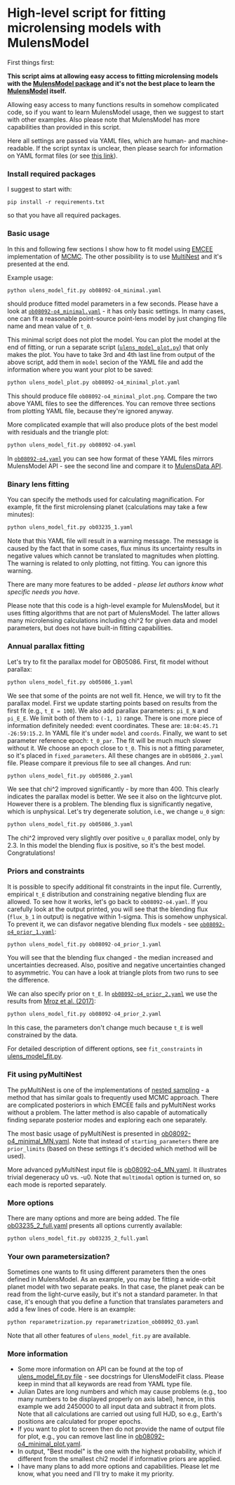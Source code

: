 # High-level script for fitting microlensing models with MulensModel

First things first:

__This script aims at allowing easy access to fitting microlensing models with the [MulensModel package](https://github.com/rpoleski/MulensModel) and it's not the best place to learn the [MulensModel](https://github.com/rpoleski/MulensModel) itself.__

Allowing easy access to many functions results in somehow complicated code, so if you want to learn MulensModel usage, then we suggest to start with other examples. Also please note that MulensModel has more capabilities than provided in this script.

Here all settings are passed via YAML files, which are human- and machine-readable. If the script syntax is unclear, then please search for information on YAML format files (or see [this link](https://docs.ansible.com/ansible/latest/reference_appendices/YAMLSyntax.html)).

### Install required packages

I suggest to start with:
```
pip install -r requirements.txt
```
so that you have all required packages.

### Basic usage

In this and following few sections I show how to fit model using [EMCEE](https://emcee.readthedocs.io/en/stable/) implementation of [MCMC](https://en.wikipedia.org/wiki/Markov_chain_Monte_Carlo). The other possibility is to use [MultiNest](http://johannesbuchner.github.io/PyMultiNest/) and it's presented at the end.

Example usage:

```python
python ulens_model_fit.py ob08092-o4_minimal.yaml
```

should produce fitted model parameters in a few seconds. Please have a look at [`ob08092-o4_minimal.yaml`](ob08092-o4_minimal.yaml) - it has only basic settings. In many cases, one can fit a reasonable point-source point-lens model by just changing file name and mean value of `t_0`.

This minimal script does not plot the model. You can plot the model at the end of fitting, or run a separate script ([`ulens_model_plot.py`](ulens_model_plot.py)) that only makes the plot. You have to take 3rd and 4th last line from output of the above script, add them in `model` secion of the YAML file and add the information where you want your plot to be saved:

```python
python ulens_model_plot.py ob08092-o4_minimal_plot.yaml
```

This should produce file `ob08092-o4_minimal_plot.png`. Compare the two above YAML files to see the differences. You can remove three sections from plotting YAML file, because they're ignored anyway.

More complicated example that will also produce plots of the best model with residuals and the triangle plot:

```python
python ulens_model_fit.py ob08092-o4.yaml
```

In [`ob08092-o4.yaml`](ob08092-o4.yaml) you can see how format of these YAML files mirrors MulensModel API - see the second line and compare it to [MulensData API](https://rpoleski.github.io/MulensModel/MulensModel.mulensdata.html).

### Binary lens fitting

You can specify the methods used for calculating magnification. For example, fit the first microlensing planet (calculations may take a few minutes):

```python
python ulens_model_fit.py ob03235_1.yaml
```

Note that this YAML file will result in a warning message. The message is caused by the fact that in some cases, flux minus its uncertainty results in negative values which cannot be translated to magnitudes when plotting. The warning is related to only plotting, not fitting. You can ignore this warning.

There are many more features to be added - _please let authors know what specific needs you have_.

Please note that this code is a high-level example for MulensModel, but it uses fitting algorithms that are not part of MulensModel. The latter allows many microlensing calculations including chi^2 for given data and model parameters, but does not have built-in fitting capabilities.


### Annual parallax fitting

Let's try to fit the parallax model for OB05086. First, fit model without parallax:

```python
python ulens_model_fit.py ob05086_1.yaml
```

We see that some of the points are not well fit. Hence, we will try to fit the parallax model. First we update starting points based on results from the first fit (e.g., `t_E = 100`). We also add parallax parameters: `pi_E_N` and `pi_E_E`. We limit both of them to `(-1, 1)` range. There is one more piece of information definitely needed: event coordinates. These are: `18:04:45.71 -26:59:15.2`. In YAML file it's under `model` and `coords`. Finally, we want to set parameter reference epoch: `t_0_par`. The fit will be much much slower without it. We choose an epoch close to `t_0`. This is not a fitting parameter, so it's placed in `fixed_parameters`. All these changes are in `ob05086_2.yaml` file. Please compare it previous file to see all changes. And run:

```python
python ulens_model_fit.py ob05086_2.yaml
```

We see that chi^2 improved significantly - by more than 400. This clearly indicates the parallax model is better. We see it also on the lightcurve plot. However there is a problem. The blending flux is significantly negative, which is unphysical. Let's try degenerate solution, i.e., we change `u_0` sign:

```python
python ulens_model_fit.py ob05086_3.yaml
```

The chi^2 improved very slightly over positive `u_0` parallax model, only by 2.3. In this model the blending flux is positive, so it's the best model. Congratulations!


### Priors and constraints

It is possible to specify additional fit constraints in the input file. Currently, empirical `t_E` distribution and constraining negative blending flux are allowed. To see how it works, let's go back to `ob08092-o4.yaml`. If you carefully look at the output printed, you will see that the blending flux (`flux_b_1` in output) is negative within 1-sigma. This is somehow unphysical. To prevent it, we can disfavor negative blending flux models - see [`ob08092-o4_prior_1.yaml`](ob08092-o4_prior_1.yaml):

```python
python ulens_model_fit.py ob08092-o4_prior_1.yaml
```

You will see that the blending flux changed - the median increased and uncertainties decreased. Also, positive and negative uncertainties changed to asymmetric. You can have a look at triangle plots from two runs to see the difference.

We can also specify prior on `t_E`. In [`ob08092-o4_prior_2.yaml`](ob08092-o4_prior_2.yaml) we use the results from [Mroz et al. (2017)](https://ui.adsabs.harvard.edu/abs/2017Natur.548..183M/abstract):

```python
python ulens_model_fit.py ob08092-o4_prior_2.yaml
```

In this case, the parameters don't change much because `t_E` is well constrained by the data.

For detailed description of different options, see `fit_constraints` in [ulens\_model\_fit.py](ulens_model_fit.py).


### Fit using pyMultiNest

The pyMultiNest is one of the implementations of [nested sampling](https://en.wikipedia.org/wiki/Nested_sampling_algorithm) - a method that has similar goals to frequently used MCMC approach. There are complicated posteriors in which EMCEE fails and pyMultiNest works without a problem. The latter method is also capable of automatically finding separate posterior modes and exploring each one separately.

The most basic usage of pyMultiNest is presented in [ob08092-o4\_minimal\_MN.yaml](ob08092-o4_minimal_MN.yaml). Note that instead of `starting_parameters` there are `prior_limits` (based on these settings it's decided which method will be used). 

More advanced pyMultiNest input file is [ob08092-o4\_MN.yaml](ob08092-o4_MN.yaml). It illustrates trivial degeneracy u0 vs. -u0. Note that `multimodal` option is turned on, so each mode is reported separately. 

### More options

There are many options and more are being added. The file [ob03235\_2\_full.yaml](ob03235_2_full.yaml) presents all options currently available:

```python
python ulens_model_fit.py ob03235_2_full.yaml
```

### Your own parametersization?

Sometimes one wants to fit using different parameters then the ones defined in MulensModel. As an example, you may be fitting a wide-orbit planet model with two separate peaks. In that case, the planet peak can be read from the light-curve easily, but it's not a standard parameter. In that case, it's enough that you define a function that translates parameters and add a few lines of code. Here is an example:

```python
python reparametrization.py reparametrization_ob08092_O3.yaml
```

Note that all other features of `ulens_model_fit.py` are available.


### More information

* Some more information on API can be found at the top of [ulens\_model\_fit.py file](https://github.com/rpoleski/MulensModel/blob/master/examples/example_16/ulens_model_fit.py) - see docstrings for UlensModelFit class. Please keep in mind that all keywords are read from YAML type file.
* Julian Dates are long numbers and which may cause problems (e.g., too many numbers to be displayed properly on axis label), hence, in this example we add 2450000 to all input data and subtract it from plots. Note that all calculations are carried out using full HJD, so e.g., Earth's positions are calculated for proper epochs.
* If you want to plot to screen then do not provide the name of output file for plot, e.g., you can remove last line in [ob08092-o4\_minimal\_plot.yaml](ob08092-o4_minimal_plot.yaml).
* In output, "Best model" is the one with the highest probability, which if different from the smallest chi2 model if informative priors are applied.
* I have many plans to add more options and capabilities. Please let me know, what you need and I'll try to make it my priority.

